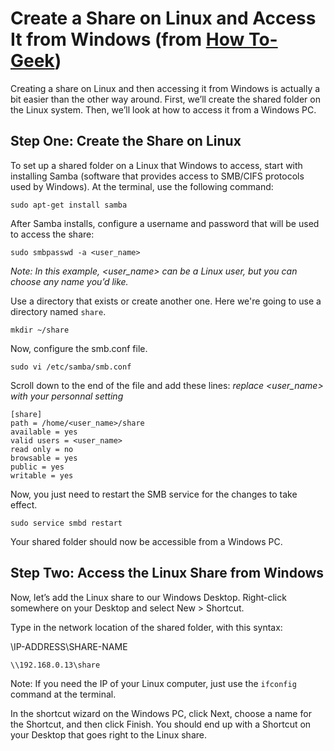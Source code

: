 # Create a Share on Linux and Access It from Windows (from [How To-Geek](https://www.howtogeek.com/176471/how-to-share-files-between-windows-and-linux/))

Creating a share on Linux and then accessing it from Windows is actually a bit easier than the other way around. First, we’ll create the shared folder on the Linux system. Then, we’ll look at how to access it from a Windows PC.

## Step One: Create the Share on Linux

To set up a shared folder on a Linux that Windows to access, start with installing Samba (software that provides access to SMB/CIFS protocols used by Windows). At the terminal, use the following command:
```
sudo apt-get install samba
```
After Samba installs, configure a username and password that will be used to access the share:
```
sudo smbpasswd -a <user_name>
```
_Note: In this example, <user_name> can be a Linux user, but you can choose any name you’d like._

Use a directory that exists or create another one. Here we're going to use a directory named `share`.
```
mkdir ~/share
```
Now, configure the smb.conf file.
```
sudo vi /etc/samba/smb.conf
```
Scroll down to the end of the file and add these lines:
_replace <user_name> with your personnal setting_
```
[share]
path = /home/<user_name>/share
available = yes
valid users = <user_name>
read only = no
browsable = yes
public = yes
writable = yes
```
Now, you just need to restart the SMB service for the changes to take effect.
```
sudo service smbd restart
```
Your shared folder should now be accessible from a Windows PC.

## Step Two: Access the Linux Share from Windows

Now, let’s add the Linux share to our Windows Desktop.  Right-click somewhere on your Desktop and select New > Shortcut.

Type in the network location of the shared folder, with this syntax:

\\IP-ADDRESS\SHARE-NAME

```
\\192.168.0.13\share
```

Note: If you need the IP of your Linux computer, just use the `ifconfig` command at the terminal.

In the shortcut wizard on the Windows PC, click Next, choose a name for the Shortcut, and then click Finish. You should end up with a Shortcut on your Desktop that goes right to the Linux share.
